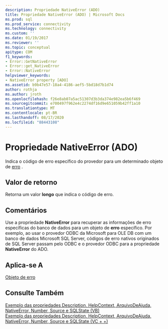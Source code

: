 ```yaml
---
description: Propriedade NativeError (ADO)
title: Propriedade NativeError (ADO) | Microsoft Docs
ms.prod: sql
ms.prod_service: connectivity
ms.technology: connectivity
ms.custom: ''
ms.date: 01/19/2017
ms.reviewer: ''
ms.topic: conceptual
apitype: COM
f1_keywords:
- Error::GetNativeError
- Error::get_NativeError
- Error::NativeError
helpviewer_keywords:
- NativeError property [ADO]
ms.assetid: b9b47e57-18a4-4186-aef5-5bd18d7b1d74
author: rothja
ms.author: jroth
ms.openlocfilehash: f26e8ab07a5ac51307d3b3da374e982ea5b6f469
ms.sourcegitcommit: e700497f962e4c2274df16d9e651059b42ff1a10
ms.translationtype: MT
ms.contentlocale: pt-BR
ms.lasthandoff: 08/17/2020
ms.locfileid: "88443108"
---
```

# <a name="nativeerror-property-ado"></a>Propriedade NativeError (ADO)
Indica o código de erro específico do provedor para um determinado objeto de [erro](../../../ado/reference/ado-api/error-object.md) .  
  
## <a name="return-value"></a>Valor de retorno  
 Retorna um valor **longo** que indica o código de erro.  
  
## <a name="remarks"></a>Comentários  
 Use a propriedade **NativeError** para recuperar as informações de erro específicas do banco de dados para um objeto de **erro** específico. Por exemplo, ao usar o provedor ODBC da Microsoft para OLE DB com um banco de dados Microsoft SQL Server, códigos de erro nativos originados de SQL Server passam pelo ODBC e o provedor ODBC para a propriedade **NativeError** do ADO.  
  
## <a name="applies-to"></a>Aplica-se A  
 [Objeto de erro](../../../ado/reference/ado-api/error-object.md)  
  
## <a name="see-also"></a>Consulte Também  
 [Exemplo das propriedades Description, HelpContext, ArquivoDeAjuda, NativeError, Number, Source e SQLState (VB)](../../../ado/reference/ado-api/description-helpcontext-helpfile-nativeerror-number-source-example-vb.md)   
 [Exemplo das propriedades Description, HelpContext, ArquivoDeAjuda, NativeError, Number, Source e SQLState (VC + +)](../../../ado/reference/ado-api/description-helpcontext-helpfile-nativeerror-number-source-example-vc.md)   
